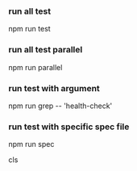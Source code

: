 ### run all test
npm run test

### run all test parallel
npm run parallel

### run test with argument
npm run grep -- 'health-check'

### run test with specific spec file
npm run spec

cls